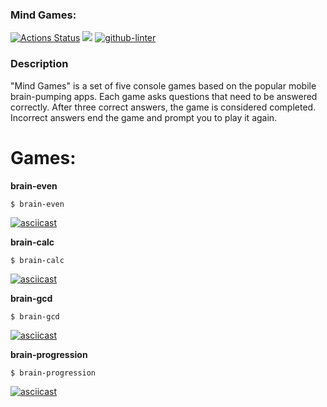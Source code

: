 ### Mind Games:
[![Actions Status](https://github.com/Naamphi/frontend-project-lvl1/workflows/hexlet-check/badge.svg)](https://github.com/Naamphi/frontend-project-lvl1/actions)
<a href="https://codeclimate.com/github/Naamphi/frontend-project-lvl1/maintainability"><img src="https://api.codeclimate.com/v1/badges/218d3b37f72822595d65/maintainability" /></a>
[![github-linter](https://github.com/Naamphi/frontend-project-lvl1/actions/workflows/linter.yml/badge.svg)](https://github.com/Naamphi/frontend-project-lvl1/actions)
### Description
"Mind Games" is a set of five console games based on the popular mobile brain-pumping apps. Each game asks questions that need to be answered correctly. After three correct answers, the game is considered completed. Incorrect answers end the game and prompt you to play it again.

# Games: 

**brain-even**
```
$ brain-even
```
[![asciicast](https://asciinema.org/a/Ivs8NlBajvmnlcnUCUkhnU8Db.svg)](https://asciinema.org/a/Ivs8NlBajvmnlcnUCUkhnU8Db)

**brain-calc**
```
$ brain-calc
```
[![asciicast](https://asciinema.org/a/hRm2OO9mXCQpV4qSZZojfUeMW.svg)](https://asciinema.org/a/hRm2OO9mXCQpV4qSZZojfUeMW)

**brain-gcd**
```
$ brain-gcd
```
[![asciicast](https://asciinema.org/a/EO2wcV9dOmftQ6DJ2dNnPl52V.svg)](https://asciinema.org/a/EO2wcV9dOmftQ6DJ2dNnPl52V)

**brain-progression**
```
$ brain-progression
```
[![asciicast](https://asciinema.org/a/0iMhTblaWrkq0tS6uHfEUO9rW.svg)](https://asciinema.org/a/0iMhTblaWrkq0tS6uHfEUO9rW)
